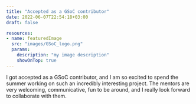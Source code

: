 ```yaml
---
title: "Accepted as a GSoC contributor"
date: 2022-06-07T22:54:18+03:00
draft: false

resources:
- name: featuredImage
  src: "images/GSoC_logo.png"
  params:
    description: "my image description"
    showOnTop: true
---
```

 
I got accepted as a GSoC contributor, and I am so excited to spend the summer working on 
such an incredibly interesting project. The mentors are very welcoming, communicative, fun 
to be around, and I really look forward to collaborate with them.
